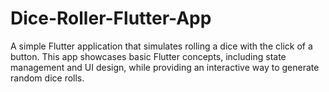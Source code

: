 # Dice-Roller-Flutter-App
A simple Flutter application that simulates rolling a dice with the click of a button. This app showcases basic Flutter concepts, including state management and UI design, while providing an interactive way to generate random dice rolls.
